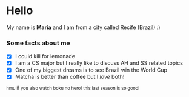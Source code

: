 # Hello

My name is **Maria** and I am from a city called Recife (Brazil) :)

### Some facts about me
- [x] I could kill for lemonade
- [x] I am a CS major but I really like to discuss AH and SS related topics
- [x] One of my biggest dreams is to see Brazil win the World Cup
- [x] Matcha is better than coffee but I _love_ both!

<sub>hmu if you also watch boku no hero! this last season is so good!</sub>
